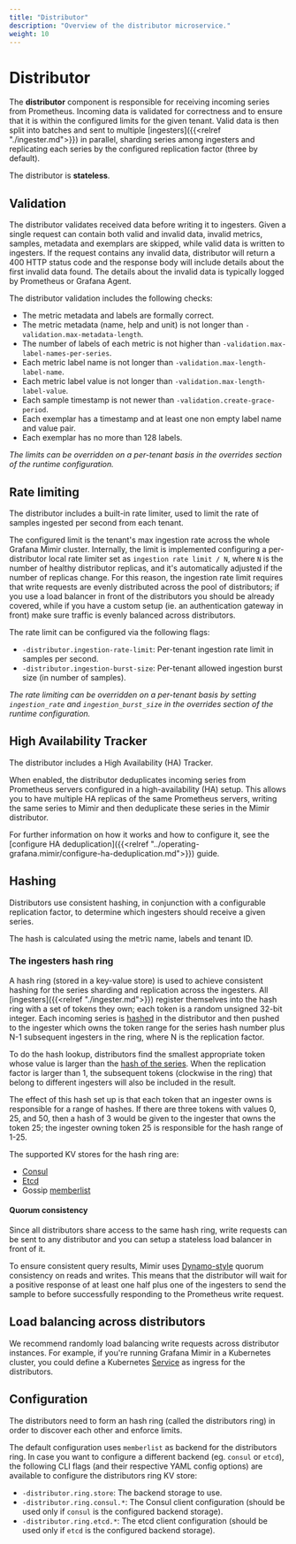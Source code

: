 ```yaml
---
title: "Distributor"
description: "Overview of the distributor microservice."
weight: 10
---
```


# Distributor

The **distributor** component is responsible for receiving incoming series from Prometheus.
Incoming data is validated for correctness and to ensure that it is within the configured limits for the given tenant.
Valid data is then split into batches and sent to multiple [ingesters]({{<relref "./ingester.md">}}) in parallel, sharding series among ingesters and replicating each series by the configured replication factor (three by default).

The distributor is **stateless**.

## Validation

The distributor validates received data before writing it to ingesters.
Given a single request can contain both valid and invalid data, invalid metrics, samples, metadata and exemplars are skipped, while valid data is written to ingesters.
If the request contains any invalid data, distributor will return a 400 HTTP status code and the response body will include details about the first invalid data found.
The details about the invalid data is typically logged by Prometheus or Grafana Agent.

The distributor validation includes the following checks:

- The metric metadata and labels are formally correct.
- The metric metadata (name, help and unit) is not longer than `-validation.max-metadata-length`.
- The number of labels of each metric is not higher than `-validation.max-label-names-per-series`.
- Each metric label name is not longer than `-validation.max-length-label-name`.
- Each metric label value is not longer than `-validation.max-length-label-value`.
- Each sample timestamp is not newer than `-validation.create-grace-period`.
- Each exemplar has a timestamp and at least one non empty label name and value pair.
- Each exemplar has no more than 128 labels.

_The limits can be overridden on a per-tenant basis in the overrides section of the runtime configuration._

## Rate limiting

The distributor includes a built-in rate limiter, used to limit the rate of samples ingested per second from each tenant.

The configured limit is the tenant's max ingestion rate across the whole Grafana Mimir cluster.
Internally, the limit is implemented configuring a per-distributor local rate limiter set as `ingestion rate limit / N`, where `N` is the number of healthy distributor replicas, and it's automatically adjusted if the number of replicas change.
For this reason, the ingestion rate limit requires that write requests are evenly distributed across the pool of distributors; if you use a load balancer in front of the distributors you should be already covered, while if you have a custom setup (ie. an authentication gateway in front) make sure traffic is evenly balanced across distributors.

The rate limit can be configured via the following flags:

- `-distributor.ingestion-rate-limit`: Per-tenant ingestion rate limit in samples per second.
- `-distributor.ingestion-burst-size`: Per-tenant allowed ingestion burst size (in number of samples).

_The rate limiting can be overridden on a per-tenant basis by setting `ingestion_rate` and `ingestion_burst_size` in the overrides section of the runtime configuration._

## High Availability Tracker

The distributor includes a High Availability (HA) Tracker.

When enabled, the distributor deduplicates incoming series from Prometheus servers configured in a high-availability (HA) setup.
This allows you to have multiple HA replicas of the same Prometheus servers, writing the same series to Mimir and then deduplicate these series in the Mimir distributor.

For further information on how it works and how to configure it, see the [configure HA deduplication]({{<relref "../operating-grafana.mimir/configure-ha-deduplication.md">}}) guide.

## Hashing

Distributors use consistent hashing, in conjunction with a configurable replication factor, to determine which ingesters should receive a given series.

The hash is calculated using the metric name, labels and tenant ID.

### The ingesters hash ring

A hash ring (stored in a key-value store) is used to achieve consistent hashing for the series sharding and replication across the ingesters. All [ingesters]({{<relref "./ingester.md">}}) register themselves into the hash ring with a set of tokens they own; each token is a random unsigned 32-bit integer. Each incoming series is [hashed](#hashing) in the distributor and then pushed to the ingester which owns the token range for the series hash number plus N-1 subsequent ingesters in the ring, where N is the replication factor.

To do the hash lookup, distributors find the smallest appropriate token whose value is larger than the [hash of the series](#hashing). When the replication factor is larger than 1, the subsequent tokens (clockwise in the ring) that belong to different ingesters will also be included in the result.

The effect of this hash set up is that each token that an ingester owns is responsible for a range of hashes. If there are three tokens with values 0, 25, and 50, then a hash of 3 would be given to the ingester that owns the token 25; the ingester owning token 25 is responsible for the hash range of 1-25.

The supported KV stores for the hash ring are:

- [Consul](https://www.consul.io)
- [Etcd](https://etcd.io)
- Gossip [memberlist](https://github.com/hashicorp/memberlist)

#### Quorum consistency

Since all distributors share access to the same hash ring, write requests can be sent to any distributor and you can setup a stateless load balancer in front of it.

To ensure consistent query results, Mimir uses [Dynamo-style](https://www.allthingsdistributed.com/files/amazon-dynamo-sosp2007.pdf) quorum consistency on reads and writes. This means that the distributor will wait for a positive response of at least one half plus one of the ingesters to send the sample to before successfully responding to the Prometheus write request.

## Load balancing across distributors

We recommend randomly load balancing write requests across distributor instances. For example, if you're running Grafana Mimir in a Kubernetes cluster, you could define a Kubernetes [Service](https://kubernetes.io/docs/concepts/services-networking/service/) as ingress for the distributors.

## Configuration

The distributors need to form an hash ring (called the distributors ring) in order to discover each other and enforce limits.

The default configuration uses `memberlist` as backend for the distributors ring.
In case you want to configure a different backend (eg. `consul` or `etcd`), the following CLI flags (and their respective YAML config options) are available to configure the distributors ring KV store:

- `-distributor.ring.store`: The backend storage to use.
- `-distributor.ring.consul.*`: The Consul client configuration (should be used only if `consul` is the configured backend storage).
- `-distributor.ring.etcd.*`: The etcd client configuration (should be used only if `etcd` is the configured backend storage).

